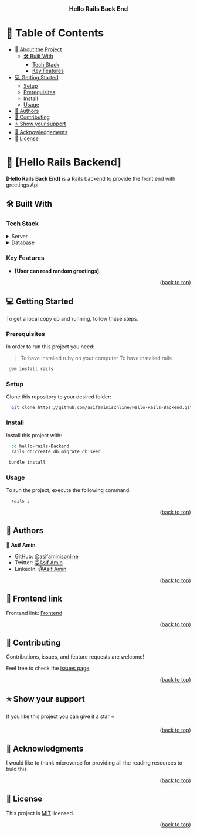<a name="readme-top"></a>

<div align="center">

  <h3><b>Hello Rails Back End</b></h3>

</div>

<!-- TABLE OF CONTENTS -->

# 📗 Table of Contents

- [📖 About the Project](#about-project)
  - [🛠 Built With](#built-with)
    - [Tech Stack](#tech-stack)
    - [Key Features](#key-features)
- [💻 Getting Started](#getting-started)
  - [Setup](#setup)
  - [Prerequisites](#prerequisites)
  - [Install](#install)
  - [Usage](#usage)
- [👥 Authors](#authors)
- [🤝 Contributing](#contributing)
- [⭐️ Show your support](#support)
- [🙏 Acknowledgements](#acknowledgements)
- [📝 License](#license)

<!-- PROJECT DESCRIPTION -->

# 📖 [Hello Rails Backend] <a name="about-project"></a>

**[Hello Rails Back End]** is a Rails backend to provide the front end with greetings Api

## 🛠 Built With <a name="built-with"></a>

### Tech Stack <a name="tech-stack"></a>

<details>
  <summary>Server</summary>
  <ul>
    <li><a href="https://rubyonrails.org/">Ruby on rails</a></li>
  </ul>
</details>

<details>
<summary>Database</summary>
  <ul>
    <li><a href="https://www.postgresql.org/">PostgreSQL</a></li>
  </ul>
</details>

<!-- Features -->

### Key Features <a name="key-features"></a>

- **[User can read random greetings]**

<p align="right">(<a href="#readme-top">back to top</a>)</p>

<!-- GETTING STARTED -->

## 💻 Getting Started <a name="getting-started"></a>

To get a local copy up and running, follow these steps.

### Prerequisites

In order to run this project you need:

> To have installed ruby on your computer
> To have installed rails

```sh
 gem install rails
```

### Setup

Clone this repository to your desired folder:

```sh
  git clone https://github.com/asifaminisonline/Hello-Rails-Backend.git

```

### Install

Install this project with:

```sh
  cd hello-rails-Backend
  rails db:create db:migrate db:seed
```

```sh
 bundle install
```

### Usage

To run the project, execute the following command:

```sh
  rails s
```

<p align="right">(<a href="#readme-top">back to top</a>)</p>

## 👥 Authors <a name="authors"></a>

👤 **Asif Amin**

- GitHub: [@asifaminisonline ](https://github.com/asifaminisonline)
- Twitter: [@Asif Amin](https://twitter.com/AminAmi53306702)
- LinkedIn: [@Asif Amin](https://www.linkedin.com/in/asifaminisonline/)
<p align="right">(<a href="#readme-top">back to top</a>)</p>

<!--Hello-React-Frontend-->

## 🤝 Frontend link <a name="frontend link"></a>

Frontend link: [Frontend](https://github.com/asifaminisonline/Hello-React-Frontend.git)

<p align="right">(<a href="#readme-top">back to top</a>)</p>

<!-- CONTRIBUTING -->

## 🤝 Contributing <a name="contributing"></a>

Contributions, issues, and feature requests are welcome!

Feel free to check the [issues page](https://github.com/asifaminisonline/Hello-Rails-Backend/issues).

<p align="right">(<a href="#readme-top">back to top</a>)</p>

<!-- SUPPORT -->

## ⭐️ Show your support <a name="support"></a>

If you like this project you can give it a star ⭐️

<p align="right">(<a href="#readme-top">back to top</a>)</p>

<!-- ACKNOWLEDGEMENTS -->

## 🙏 Acknowledgments <a name="acknowledgements"></a>

I would like to thank microverse for providing all the reading resources to buld this

<p align="right">(<a href="#readme-top">back to top</a>)</p>

<!-- LICENSE -->

## 📝 License <a name="license"></a>

This project is [MIT](https://github.com/asifaminisonline/Hello-Rails-Backend/blob/rails-backend/LICENSE) licensed.

<p align="right">(<a href="#readme-top">back to top</a>)</p>
